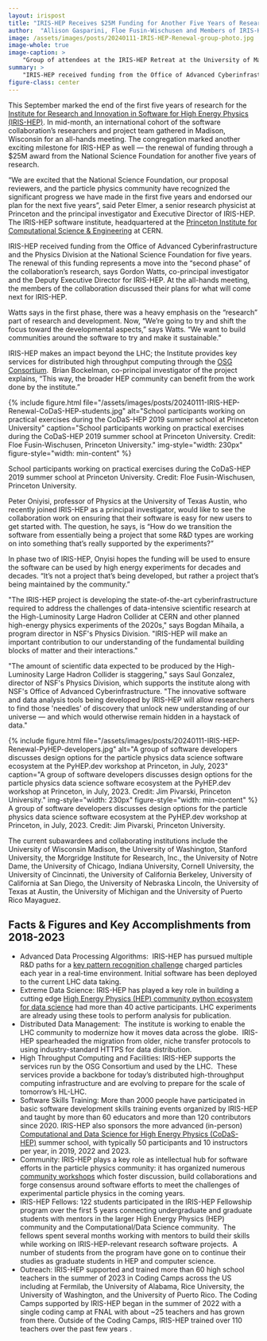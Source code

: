 ```yaml
---
layout: irispost
title: "IRIS-HEP Receives $25M Funding for Another Five Years of Research"
author:  "Allison Gasparini, Floe Fusin-Wischusen and Members of IRIS-HEP"
image: /assets/images/posts/20240111-IRIS-HEP-Renewal-group-photo.jpg
image-whole: true
image-caption: >
    "Group of attendees at the IRIS-HEP Retreat at the University of Madison Wisconsin on September 11-13, 2023. Credit: Jeff Peterson, Morgridge Institute for Research"
summary: >
    "IRIS-HEP received funding from the Office of Advanced Cyberinfrastructure and the Physics Division at the National Science Foundation for five years."
figure-class: center
---
```

This September marked the end of the first five years of research for the [Institute for Research and Innovation in Software for High Energy Physics (IRIS-HEP)](https://iris-hep.org/). In mid-month, an international cohort of the software collaboration’s researchers and project team gathered in Madison, Wisconsin for an all-hands meeting. The congregation marked another exciting milestone for IRIS-HEP as well — the renewal of funding through a $25M award from the National Science Foundation for another five years of research.

“We are excited that the National Science Foundation, our proposal reviewers, and the particle physics community have recognized the significant progress we have made in the first five years and endorsed our plan for the next five years”, said Peter Elmer, a senior research physicist at Princeton and the principal investigator and Executive Director of IRIS-HEP. The IRIS-HEP software institute, headquartered at the [Princeton Institute for Computational Science & Engineering](https://researchcomputing.princeton.edu/about/about-picscie) at CERN.

IRIS-HEP received funding from the Office of Advanced Cyberinfrastructure and the Physics Division at the National Science Foundation for five years. The renewal of this funding represents a move into the “second phase” of the collaboration’s research, says Gordon Watts, co-principal investigator and the Deputy Executive Director for IRIS-HEP. At the all-hands meeting, the members of the collaboration discussed their plans for what will come next for IRIS-HEP.

Watts says in the first phase, there was a heavy emphasis on the “research” part of research and development. Now, “We’re going to try and shift the focus toward the developmental aspects,” says Watts. “We want to build communities around the software to try and make it sustainable.”

IRIS-HEP makes an impact beyond the LHC; the Institute provides key services for distributed high throughput computing through the [OSG Consortium](https://osg-htc.org/).  Brian Bockelman, co-principal investigator of the project explains, “This way, the broader HEP community can benefit from the work done by the institute.”

{% include figure.html
    file="/assets/images/posts/20240111-IRIS-HEP-Renewal-CoDaS-HEP-students.jpg"
    alt="School participants working on practical exercises during the CoDaS-HEP 2019 summer school at Princeton University"
    caption="School participants working on practical exercises during the CoDaS-HEP 2019 summer school at Princeton University. Credit: Floe Fusin-Wischusen, Princeton University."
    img-style="width: 230px"
    figure-style="width: min-content"
%}

School participants working on practical exercises during the CoDaS-HEP 2019 summer school at Princeton University. Credit: Floe Fusin-Wischusen, Princeton University.

Peter Oniyisi, professor of Physics at the University of Texas Austin, who recently joined IRIS-HEP as a principal investigator, would like to see the collaboration work on ensuring that their software is easy for new users to get started with. The question, he says, is “How do we transition the software from essentially being a project that some R&D types are working on into something that’s really supported by the experiments?”

In phase two of IRIS-HEP, Onyisi hopes the funding will be used to ensure the software can be used by high energy experiments for decades and decades. “It’s not a project that’s being developed, but rather a project that’s being maintained by the community.”

"The IRIS-HEP project is developing the state-of-the-art cyberinfrastructure required to address the challenges of data-intensive scientific research at the High-Luminosity Large Hadron Collider at CERN and other planned high-energy physics experiments of the 2020s," says Bogdan Mihaila, a program director in NSF's Physics Division. "IRIS-HEP will make an important contribution to our understanding of the fundamental building blocks of matter and their interactions."

"The amount of scientific data expected to be produced by the High-Luminosity Large Hadron Collider is staggering," says Saul Gonzalez, director of NSF's Physics Division, which supports the institute along with NSF's Office of Advanced Cyberinfrastructure. "The innovative software and data analysis tools being developed by IRIS-HEP will allow researchers to find those 'needles' of discovery that unlock new understanding of our universe — and which would otherwise remain hidden in a haystack of data."

{% include figure.html
    file="/assets/images/posts/20240111-IRIS-HEP-Renewal-PyHEP-developers.jpg"
    alt="A group of software developers discusses design options for the particle physics data science software ecosystem at the PyHEP.dev workshop at Princeton, in July, 2023"
    caption="A group of software developers discusses design options for the particle physics data science software ecosystem at the PyHEP.dev workshop at Princeton, in July, 2023. Credit: Jim Pivarski, Princeton University."
    img-style="width: 230px"
    figure-style="width: min-content"
%}
A group of software developers discusses design options for the particle physics data science software ecosystem at the PyHEP.dev workshop at Princeton, in July, 2023. Credit: Jim Pivarski, Princeton University.

The current subawardees and collaborating institutions include the University of Wisconsin Madison, the University of Washington, Stanford University, the Morgridge Institute for Research, Inc., the University of Notre Dame, the University of Chicago, Indiana University, Cornell University, the University of Cincinnati, the University of California Berkeley, University of California at San Diego, the University of Nebraska Lincoln, the University of Texas at Austin, the University of Michigan and the University of Puerto Rico Mayaguez.

## Facts & Figures and Key Accomplishments from 2018-2023

*   Advanced Data Processing Algorithms:  IRIS-HEP has pursued multiple R&D paths for a [key pattern recognition challenge](https://indico.cern.ch/event/1103637/) charged particles each year in a real-time environment. Initial software has been deployed to the current LHC data taking.
*   Extreme Data Science: IRIS-HEP has played a key role in building a cutting edge [High Energy Physics (HEP) community python ecosystem for data science](https://scikit-hep.org) had more than 40 active participants. LHC experiments are already using these tools to perform analysis for publication.
*   Distributed Data Management:  The institute is working to enable the LHC community to modernize how it moves data across the globe.  IRIS-HEP spearheaded the migration from older, niche transfer protocols to using industry-standard HTTPS for data distribution.
*   High Throughput Computing and Facilities: IRIS-HEP supports the services run by the OSG Consortium and used by the LHC.  These services provide a backbone for today’s distributed high-throughput computing infrastructure and are evolving to prepare for the scale of tomorrow’s HL-LHC.
*   Software Skills Training: More than 2000 people have participated in basic software development skills training events organized by IRIS-HEP and taught by more than 60 educators and more than 120 contributors since 2020. IRIS-HEP also sponsors the more advanced (in-person) [Computational and Data Science for High Energy Physics (CoDaS-HEP)](https://codas-hep.org) summer school, with typically 50 participants and 10 instructors per year, in 2019, 2022 and 2023.
*   Community: IRIS-HEP plays a key role as intellectual hub for software efforts in the particle physics community: it has organized numerous [community workshops](https://iris-hep.org/events.html) which foster discussion, build collaborations and forge consensus around software efforts to meet the challenges of experimental particle physics in the coming years.
*   IRIS-HEP Fellows: 122 students participated in the IRIS-HEP Fellowship program over the first 5 years connecting undergraduate and graduate students with mentors in the larger High Energy Physics (HEP) community and the Computational/Data Science community.  The fellows spent several months working with mentors to build their skills while working on IRIS-HEP-relevant research software projects.  A number of students from the program have gone on to continue their studies as graduate students in HEP and computer science.  
*   Outreach: IRIS-HEP supported and trained more than 60 high school teachers in the summer of 2023 in Coding Camps across the US including at Fermilab, the University of Alabama, Rice University, the University of Washington, and the University of Puerto Rico. The Coding Camps supported by IRIS-HEP began in the summer of 2022 with a single coding camp at FNAL with about ~25 teachers and has grown from there. Outside of the Coding Camps, IRIS-HEP trained over 110 teachers over the past few years .
